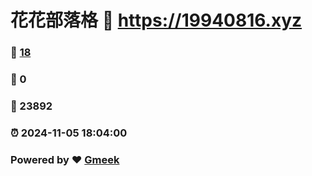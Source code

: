 # 花花部落格 :link: https://19940816.xyz 
### :page_facing_up: [18](https://19940816.xyz/tag.html) 
### :speech_balloon: 0 
### :hibiscus: 23892 
### :alarm_clock: 2024-11-05 18:04:00 
### Powered by :heart: [Gmeek](https://github.com/Meekdai/Gmeek)
